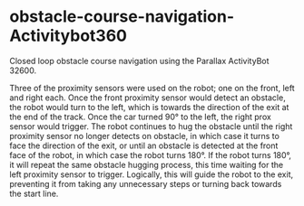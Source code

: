 # obstacle-course-navigation-Activitybot360
Closed loop obstacle course navigation using the Parallax ActivityBot 32600.


Three of the proximity sensors were used on the robot; one on the front, left and right each. Once the front proximity sensor would detect an obstacle, the robot would turn to the left, which is towards the direction of the exit at the end of the track. Once the car turned 90° to the left, the right prox sensor would trigger. The robot continues to hug the obstacle until the right proximity sensor no longer detects on obstacle, in which case it turns to face the direction of the exit, or until an obstacle is detected at the front face of the robot, in which case the robot turns 180°. If the robot turns 180°, it will repeat the same obstacle hugging process, this time waiting for the left proximity sensor to trigger. Logically, this will guide the robot to the exit, preventing it from taking any unnecessary steps or turning back towards the start line.
